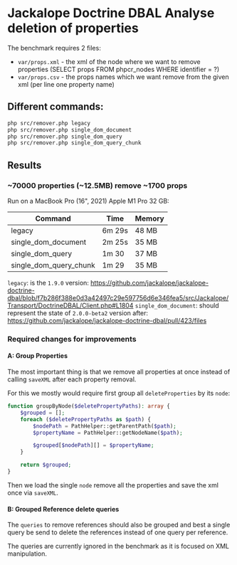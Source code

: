 # Jackalope Doctrine DBAL Analyse deletion of properties

The benchmark requires 2 files:

 - `var/props.xml` - the xml of the node where we want to remove properties (SELECT props FROM phpcr_nodes WHERE identifier = ?)
 - `var/props.csv` - the props names which we want remove from the given xml (per line one property name)

## Different commands:

```bash
php src/remover.php legacy
php src/remover.php single_dom_document
php src/remover.php single_dom_query
php src/remover.php single_dom_query_chunk
```

## Results

### ~70000 properties (~12.5MB) remove ~1700 props

Run on a MacBook Pro (16", 2021) Apple M1 Pro 32 GB:

| Command                | Time   | Memory |
|------------------------|--------|--------|
| legacy                 | 6m 29s | 48 MB  |
| single_dom_document    | 2m 25s | 35 MB  |
| single_dom_query       | 1m 30  | 37 MB  |
| single_dom_query_chunk | 1m 29  | 35 MB  |

`legacy`: is the `1.9.0` version: https://github.com/jackalope/jackalope-doctrine-dbal/blob/f7b286f388e0d3a42497c29e597756d6e346fea5/src/Jackalope/Transport/DoctrineDBAL/Client.php#L1804
`single_dom_document`: should represent the state of `2.0.0-beta2` version after: https://github.com/jackalope/jackalope-doctrine-dbal/pull/423/files

### Required changes for improvements

#### A: Group Properties

The most important thing is that we remove all properties at once instead of calling `saveXML` after each property removal.

For this we mostly would require first group all `deleteProperties` by its `node`:

```php
function groupByNode($deletePropertyPaths): array {
    $grouped = [];
    foreach ($deletePropertyPaths as $path) {
        $nodePath = PathHelper::getParentPath($path);
        $propertyName = PathHelper::getNodeName($path);

        $grouped[$nodePath][] = $propertyName;
    }

    return $grouped;
}
```

Then we load the single `node` remove all the properties and save the xml once via `saveXML`.

#### B: Grouped Reference delete queries

The `queries` to remove references should also be grouped and best a single query be send to delete the references
instead of one query per reference.

The queries are currently ignored in the benchmark as it is focused on XML manipulation.
